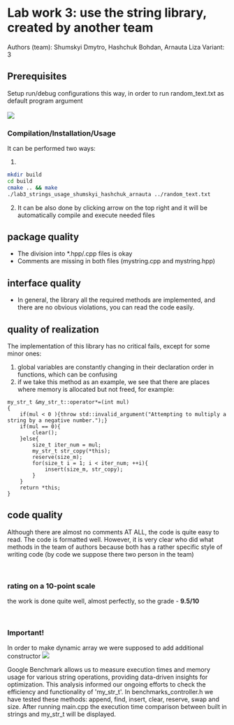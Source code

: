 # Lab work 3: use the string library, created by another team
Authors (team): Shumskyi Dmytro, Hashchuk Bohdan, Arnauta Liza
Variant: 3

## Prerequisites
Setup run/debug configurations this way, in order to run  random_text.txt as default program argument <br><br>
<img src="https://drive.google.com/uc?export=view&amp;id=1bh-vpOZ5QG6sy82sYpNB6nXtV1SZVqAv">

### Compilation/Installation/Usage
It can be performed two ways:

1)
```bash
mkdir build 
cd build
cmake .. && make
./lab3_strings_usage_shumskyi_hashchuk_arnauta ../random_text.txt
```

2) It can be also done by clicking arrow on the top right and it will be automatically compile and execute needed files

## package quality
 - The division into *.hpp/.cpp files is okay
 - Comments are missing in both files (mystring.cpp and mystring.hpp)

## interface quality
- In general, the library all the required methods are implemented, and there are no obvious violations, you can read the code easily.

## quality of realization
The implementation of this library has no critical fails, except for some minor ones:

1) global variables are constantly changing in their declaration order in functions, which can be confusing
2) if we take this method as an example, we see that there are places where memory is allocated but not freed, for example:

```
my_str_t &my_str_t::operator*=(int mul)
{
    if(mul < 0 ){throw std::invalid_argument("Attempting to multiply a string by a negative number.");}
    if(mul == 0){
        clear();
    }else{
        size_t iter_num = mul;
        my_str_t str_copy(*this);
        reserve(size_m);
        for(size_t i = 1; i < iter_num; ++i){
            insert(size_m, str_copy);
        }
    }
    return *this;
}
```

## code quality

Although there are almost no comments AT ALL, the code is quite easy to read. The code is formatted well. However, it is very clear who did what methods in the team of authors because both has a rather specific style of writing code (by code we suppose there two person in the team)

<br>

### rating on a 10-point scale 

the work is done quite well, almost perfectly, so the grade - **9.5/10**

<br>

### Important!
In order to make dynamic array we were supposed to add additional constructor
<img src="https://drive.google.com/uc?export=view&amp;id=17GFlesYOytSsI_kdBtkiL3gmcsjfImU9">

Google Benchmark allows us to measure execution times 
and memory usage for various string operations, 
providing data-driven insights for optimization. 
This analysis informed our ongoing 
efforts to check the efficiency and functionality 
of 'my_str_t'. In benchmarks_controller.h we have tested these methods: append, find, insert, clear, reserve, swap and size. After running main.cpp the execution time comparison between built in strings and my_str_t will be displayed.
